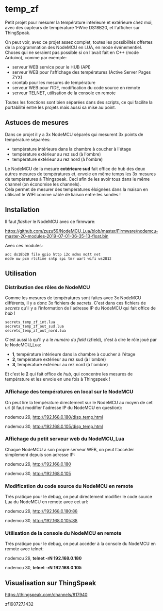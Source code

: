 # temp_zf

Petit projet pour mesurer la température intérieure et extérieure chez moi, avec des capteurs de température 1-Wire DS18B20, et  l'afficher sur ThingSpeak.

On peut voir, avec ce projet assez complet, toutes les possibilités offertes de la programmation des NodeMCU en LUA, en mode événementiel. <br>
Choses qui ne seraient pas possible si on l'avait fait en C++ (mode Arduino), comme par exemple:

* serveur WEB service pour le HUB (API)
* serveur WEB pour l'affichage des températures (Active Server Pages ZYX)
* crontab pour les mesures de température
* serveur WEB pour l'IDE, modification du code source en remote
* serveur TELNET, utilisation de la console en remote

Toutes les fonctions sont bien séparées dans des scripts, ce qui facilite la portabilité entre les projets mais aussi sa mise au point.


## Astuces de mesures

Dans ce projet il y a 3x NodeMCU séparés qui mesurent 3x points de température séparées:

* température intérieure dans la chambre à coucher à l'étage
* température extérieur au rez sud (à l'ombre)
* température extérieur au rez nord (à l'ombre)

Le NodeMCU de la mesure **extérieure sud** fait office de hub des deux autres mesures de températures et, envoie en même temps les 3x mesures de températures à Thingspeak. Ceci afin de les avoir tous dans le même channel (on économise les channels).<br>
Cela permet de mesurer des températures éloignées dans la maison en utilisant le WIFI comme câble de liaison entre les sondes !


## Installation

Il faut *flasher* le NodeMCU avec ce firmware:

https://github.com/zuzu59/NodeMCU_Lua/blob/master/Firmware/nodemcu-master-20-modules-2019-07-01-06-35-13-float.bin


Avec ces modules:

```
adc ds18b20 file gpio http i2c mdns mqtt net
node ow pcm rtctime sntp spi tmr uart wifi ws2812
```


## Utilisation

### Distribution des rôles de NodeMCU

Comme les mesures de températures sont faites avec 3x NodeMCU différents, il y a donc 3x fichiers de *secrets*. C'est dans ces fichiers de *secrets* qu'il y a l'information de l'adresse IP du NodeMCU qui fait office de *hub* !<br>

```
secrets_temp_zf_int.lua
secrets_temp_zf_out_sud.lua
secrets_temp_zf_out_nord.lua
```

C'est aussi là qu'il y a le *numéro du field* (zfield), c'est à dire le rôle joué par le NodeMCU_Lua:

* **1**, température intérieure dans la chambre à coucher à l'étage
* **2**, température extérieur au rez sud (à l'ombre)
* **3**, température extérieur au rez nord (à l'ombre)

Et c'est le **2** qui fait office de *hub*, qui concentre les mesures de température et les envoie en une fois à Thingspeek !


### Affichage des températures en local sur le NodeMCU

On peut lire la température directement sur le NodeMCU au moyen de cet url (il faut modifier l'adresse IP du NodeMCU en question):

nodemcu 29, http://192.168.0.180/disp_temp.html

nodemcu 30, http://192.168.0.105/disp_temp.html


### Affichage du petit serveur web du NodeMCU_Lua

Chaque NodeMCU a son propre serveur WEB, on peut l'accéder simplement depuis son adresse IP:

nodemcu 29, http://192.168.0.180

nodemcu 30, http://192.168.0.105


### Modification du code source du NodeMCU en remote

Très pratique pour le debug, on peut directement modifier le code source Lua du NodeMCU en remote avec cet url:

nodemcu 29, http://192.168.0.180:88

nodemcu 30, http://192.168.0.105:88


### Utilisation de la console du NodeMCU en remote

Très pratique pour le debug, on peut accéder à la console du NodeMCU en remote avec telnet:

nodemcu 29, **telnet -rN 192.168.0.180**

nodemcu 30, **telnet -rN 192.168.0.105**


## Visualisation sur ThingSpeak

https://thingspeak.com/channels/817940


zf190727.1432
